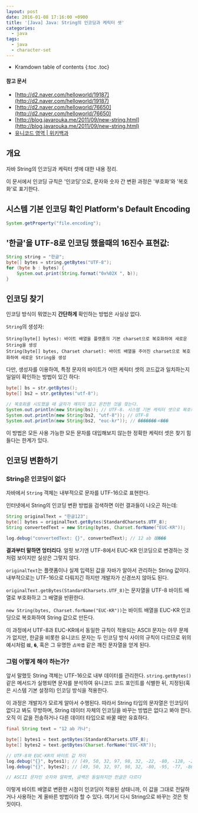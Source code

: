 ```yaml
---
layout: post
date: 2016-01-08 17:16:00 +0900
title: '[Java] Java: String의 인코딩과 케릭터 셋'
categories:
  - java
tags:
  - java
  - character-set
---
```


* Kramdown table of contents
{:toc .toc}

#### 참고 문서

- [http://d2.naver.com/helloworld/19187](http://d2.naver.com/helloworld/19187)
- [http://d2.naver.com/helloworld/76650](http://d2.naver.com/helloworld/76650)
- [http://blog.javarouka.me/2011/09/new-string.html](http://blog.javarouka.me/2011/09/new-string.html)
- [유니코드 영역 \| 위키백과](https://ko.wikipedia.org/wiki/유니코드_영역)


## 개요

자바 String의 인코딩과 케릭터 셋에 대한 내용 정리. 

이 문서에서 인코딩 규칙은 '인코딩'으로, 문자와 숫자 간 변환 과정은 '부호화'와 '복호화'로 표기한다.


## 시스템 기본 인코딩 확인 Platform's Default Encoding

```java
System.getProperty("file.encoding");
```


## '한글'을 UTF-8로 인코딩 했을때의 16진수 표현값:

```java
String string = "한글";  
byte[] bytes = string.getBytes("UTF-8");  
for (byte b : bytes) {  
    System.out.print(String.format("0x%02X ", b));
}
```


## 인코딩 찾기

인코딩 방식이 뭐였는지 **간단하게** 확인하는 방법은 사실상 없다. 

`String`의 생성자: 

```
String(byte[] bytes): 바이트 배열을 플랫폼의 기본 charset으로 복호화하여 새로운 String을 생성
String(byte[] bytes, Charset charset): 바이트 배열을 주어진 charset으로 복호화하여 새로운 String을 생성
```

다만, 생성자를 이용하여, 특정 문자의 바이트가 어떤 케릭터 셋의 코드값과 일치하는지 일일이 확인하는 방법이 있긴 하다:

```java
byte[] bs = str.getBytes();
byte[] bs2 = str.getBytes("utf-8");

// 복호화를 시도했을 때 글자가 깨지지 않고 온전한 것을 찾는다.
System.out.println(new String(bs)); // UTF-8. 시스템 기본 케릭터 셋으로 복호화됨
System.out.println(new String(bs2, "utf-8")); // UTF-8
System.out.println(new String(bs2, "euc-kr")); // �������ㅼ���
```

이 방법은 모든 사용 가능한 모든 문자를 대입해보지 않는한 정확한 케릭터 셋은 찾기 힘들다는 한계가 있다.


## 인코딩 변환하기

### String은 인코딩이 없다

자바에서 `String` 객체는 내부적으로 문자를 UTF-16으로 표현한다.

인터넷에서 String의 인코딩 변환 방법을 검색하면 이런 결과들이 나오곤 하는데:

```java
String originalText = "한글123";
byte[] bytes = originalText.getBytes(StandardCharsets.UTF_8);
String convertedText = new String(bytes, Charset.forName("EUC-KR"));

log.debug("convertedText: {}", convertedText); // 12 ab 媛���
```

**결과부터 말하면 엉터리다**. 얼핏 보기엔 UTF-8에서 EUC-KR 인코딩으로 변경하는 것처럼 보이지만 실상은 그렇지 않다.

`originalText`는 플랫폼이나 실제 입력된 값을 자바가 알아서 관리하는 String 값이다. 내부적으로는 UTF-16으로 다뤄지긴 하지만 개발자가 신경쓰지 않아도 된다.

`originalText.getBytes(StandardCharsets.UTF_8)`는 문자열을 UTF-8 바이트 배열로 부호화하고 그 배열을 반환한다. 

`new String(bytes, Charset.forName("EUC-KR"))`는 바이트 배열을 EUC-KR 인코딩으로 복호화하여 String 값으로 만든다. 

이 과정에서 UTF-8과 EUC-KR에서 동일한 규칙이 적용되는 ASCII 문자는 아무 문제가 없지만, 한글을 비롯한 유니코드 문자는 두 인코딩 방식 사이의 규칙이 다르므로 위의 예시처럼 `媛`, `�`, 혹은 그 유명한 `占쏙옙` 같은 깨진 문자열을 얻게 된다.

### 그럼 어떻게 해야 하는가?

앞서 말했듯 String 객체는 UTF-16으로 내부 데이터를 관리한다. `string.getBytes()` 같은 메서드가 실행되면 문자를 분석하여 유니코드 코드 포인트를 식별한 뒤, 지정된(혹은 시스템 기본 설정의) 인코딩 방식을 적용한다. 

이 과정은 개발자가 모르게 알아서 수행된다. 따라서 String 타입의 문자열은 인코딩이 없다고 봐도 무방하며, String 데이터 자체의 인코딩을 바꾸는 방법은 없다고 봐야 한다. 오직 이 값을 전송하거나 다른 데이터 타입으로 바꿀 때만 유효하다.

```java
final String text = "12 ab 가나";

byte[] bytes1 = text.getBytes(StandardCharsets.UTF_8);
byte[] bytes2 = text.getBytes(Charset.forName("EUC-KR"));

// UTF-8와 EUC-KR의 바이트 값 차이
log.debug("{}", bytes1); // [49, 50, 32, 97, 98, 32, -22, -80, -128, -21, -126, -104]
log.debug("{}", bytes2); // [49, 50, 32, 97, 98, 32, -80, -95, -77, -86]

// ASCII 문자인 숫자와 알파벳, 공백은 동일하지만 한글은 다르다
```

이렇게 바이트 배열로 변환한 시점이 인코딩이 적용된 상태니까, 이 값을 그대로 전달하거나 사용하는 게 올바른 방법이라 할 수 있다. 여기서 다시 String으로 바꾸는 것은 헛짓이다.
